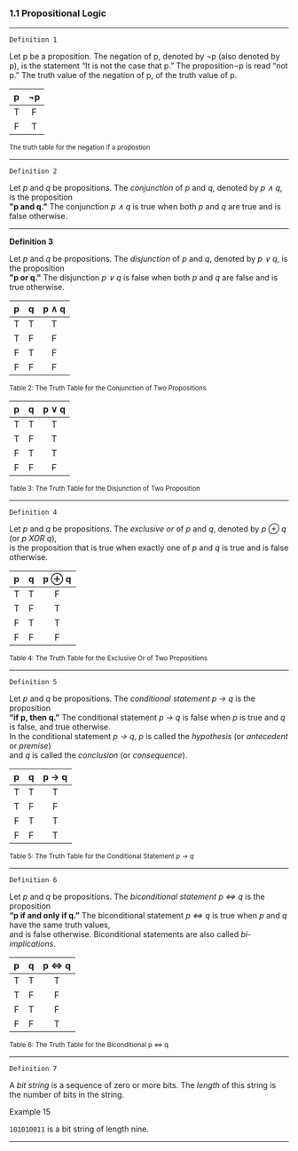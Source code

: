 ### 1.1 Propositional Logic

---
`Definition 1`

Let p be a proposition. The negation of p, denoted by ¬p (also denoted by p), is the statement
“It is not the case that p.”
The proposition¬p is read “not p.” The truth value of the negation of p,
of the truth value of p.

|p|¬p |
|:---:|:---:|
|T|F|
|F|T|

<sub>The truth table for the negation if a propostion</sub>

---

`Definition 2`

Let *p* and *q* be propositions. The *conjunction* of *p* and *q*, denoted by *p ∧ q*, is the proposition  
**"p and q."** The conjunction *p ∧ q* is true when both *p* and *q* are true and is false otherwise.

---

**Definition 3**

Let *p* and *q* be propositions. The *disjunction* of *p* and *q*, denoted by *p ∨ q*, is the proposition  
**"p or q."** The disjunction *p ∨ q* is false when both *p* and *q* are false and is true otherwise.

| p | q | p ∧ q |
|:---:|:---:|:--------:|
| T | T | T      |
| T | F | F      |
| F | T | F      |
| F | F | F      |

<sub>Table 2: The Truth Table for the Conjunction of Two Propositions</sub>

| p | q | p ∨ q |
|:---:|:---:|:-------:|
| T | T | T      |
| T | F | T      |
| F | T | T      |
| F | F | F      |

<sub>Table 3: The Truth Table for the Disjunction of Two Proposition</sub>

---

`Definition 4`

Let *p* and *q* be propositions. The *exclusive or* of *p* and *q*, denoted by *p ⊕ q* (or *p XOR q*),  
is the proposition that is true when exactly one of *p* and *q* is true and is false otherwise.

| p | q | p ⊕ q |
|:---:|:---:|:--------:|
| T | T | F      |
| T | F | T      |
| F | T | T      |
| F | F | F      |

<sub>Table 4: The Truth Table for the Exclusive Or of Two Propositions</sub>

---

`Definition 5`

Let *p* and *q* be propositions. The *conditional statement* *p → q* is the proposition  
**“if p, then q.”** The conditional statement *p → q* is false when *p* is true and *q* is false, and true otherwise.  
In the conditional statement *p → q*, *p* is called the *hypothesis* (or *antecedent* or *premise*)  
and *q* is called the *conclusion* (or *consequence*).

| p | q | p → q |
|:---:|:---:|:--------:|
| T | T | T      |
| T | F | F      |
| F | T | T      |
| F | F | T      |

<sub>Table 5: The Truth Table for the Conditional Statement *p → q*</sub>

---

`Definition 6`

Let *p* and *q* be propositions. The *biconditional statement* *p ⇔ q* is the proposition  
**“p if and only if q.”** The biconditional statement *p ⇔ q* is true when *p* and *q* have the same truth values,  
and is false otherwise. Biconditional statements are also called *bi-implications*.

| p | q | p ⇔ q |
|:---:|:---:|:--------:|
| T | T | T      |
| T | F | F      |
| F | T | F      |
| F | F | T      |

<sub>Table 6: The Truth Table for the Biconditional p ⇔ q</sub>

---

`Definition 7`

A *bit string* is a sequence of zero or more bits. The *length* of this string is the number of bits in the string.

Example 15

`101010011` is a bit string of length nine.

---
